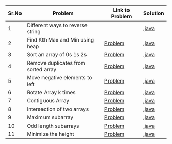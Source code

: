 |Sr.No|             Problem               |    Link to Problem                                                                                        |                                      Solution                                                          | 
|-----|-----------------------------------|-----------------------------------------------------------------------------------------------------------|--------------------------------------------------------------------------------------------------------|
|  1  |Different ways to reverse string   |                                                                                                           |[.java](https://github.com/asbaravkar/Problems/blob/master/ReverseString.java)                          |
|  2  |Find Kth Max and Min using heap    |[Problem](https://leetcode.com/problems/kth-largest-element-in-an-array)                                   |[.java](https://github.com/asbaravkar/Problems/blob/master/Problems/FindKthMaxMin.java)                 |
|  3  |Sort an array of 0s 1s 2s          |[Problem](https://leetcode.com/problems/sort-colors)                                                       |[.java](https://github.com/asbaravkar/Problems/blob/master/Problems/Sort012.java)                       |
|  4  |Remove duplicates from sorted array|[Problem](https://leetcode.com/problems/remove-duplicates-from-sorted-array)                               |[.java](https://github.com/asbaravkar/Problems/blob/master/Problems/RemoveDuplicateFromSortedArray.java)|
|  5  |Move negative elements to left     |[Problem](https://www.geeksforgeeks.org/move-negative-numbers-beginning-positive-end-constant-extra-space/)|[.java](https://github.com/asbaravkar/Problems/blob/master/Problems/MoveNegativeElements.java)          |
|  6  |Rotate Array k times               |[Problem](https://leetcode.com/problems/rotate-array/)                                                     |[.java](https://github.com/asbaravkar/Problems/blob/master/Problems/RotateArray.java)                   |
|  7  |Contiguous Array                   |[Problem](https://leetcode.com/problems/contiguous-array/)                                                 |[.java](https://github.com/asbaravkar/Problems/blob/master/Problems/ContiguousArray.java)               |
|  8  |Intersection of two arrays         |[Problem](https://leetcode.com/problems/intersection-of-two-arrays/)                                       |[.java](https://github.com/asbaravkar/Problems/blob/master/Problems/IntersectionOfTwoArrays.java)       |
|  9  |Maximum subarray                   |[Problem](https://leetcode.com/problems/maximum-subarray/)                                                 |[.java](https://github.com/asbaravkar/Problems/blob/master/Problems/LongestSubarraySum.java)            |
|  10 |Odd length subarrays               |[Problem](https://leetcode.com/problems/sum-of-all-odd-length-subarrays/)                                  |[.java](https://github.com/asbaravkar/Problems/blob/master/Problems/OddLengthSubarrays.java)            |
|  11 |Minimize the height                |[Problem](https://practice.geeksforgeeks.org/problems/minimize-the-heights3351/1#)                         |[.java](https://github.com/asbaravkar/Problems/blob/master/Problems/GetMinDiff.java)                    |
